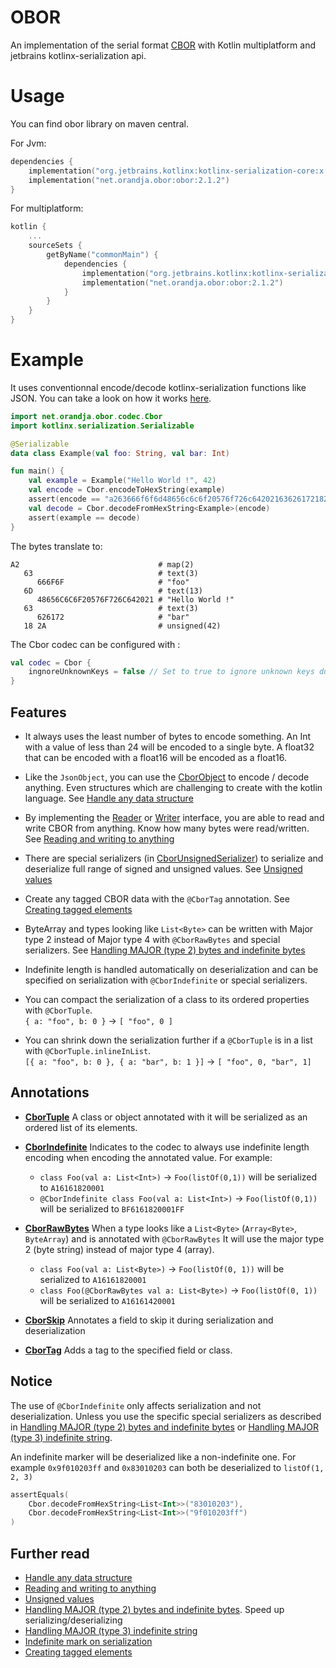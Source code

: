 # OBOR

An implementation of the serial format [CBOR](https://cbor.io/) with Kotlin multiplatform and jetbrains
kotlinx-serialization api.

# Usage

You can find obor library on maven central.

For Jvm:

```kotlin
dependencies {
    implementation("org.jetbrains.kotlinx:kotlinx-serialization-core:x.y.z")
    implementation("net.orandja.obor:obor:2.1.2")
}
```

For multiplatform:

```kotlin
kotlin {
    ...
    sourceSets {
        getByName("commonMain") {
            dependencies {
                implementation("org.jetbrains.kotlinx:kotlinx-serialization-core:x.y.z")
                implementation("net.orandja.obor:obor:2.1.2")
            }
        }
    }
}
```

# Example

It uses conventionnal encode/decode kotlinx-serialization functions like JSON. You can take a look on how it
works [here](https://github.com/Kotlin/kotlinx.serialization#introduction-and-references).

```kotlin
import net.orandja.obor.codec.Cbor
import kotlinx.serialization.Serializable

@Serializable
data class Example(val foo: String, val bar: Int)

fun main() {
    val example = Example("Hello World !", 42)
    val encode = Cbor.encodeToHexString(example)
    assert(encode == "a263666f6f6d48656c6c6f20576f726c64202163626172182a")
    val decode = Cbor.decodeFromHexString<Example>(encode)
    assert(example == decode)
}
```

The bytes translate to:

```
A2                               # map(2)
   63                            # text(3)
      666F6F                     # "foo"
   6D                            # text(13)
      48656C6C6F20576F726C642021 # "Hello World !"
   63                            # text(3)
      626172                     # "bar"
   18 2A                         # unsigned(42)
```

The Cbor codec can be configured with :

```kotlin
val codec = Cbor {
    ingnoreUnknownKeys = false // Set to true to ignore unknown keys during deserialization  
}
```

## Features

- It always uses the least number of bytes to encode something.
  An Int with a value of less than 24 will be encoded to a single byte.
  A float32 that can be encoded with a float16 will be encoded as a float16.


- Like the `JsonObject`, you can use the [CborObject](src/commonMain/kotlin/net/orandja/obor/data/CborObject.kt) to
  encode / decode anything. Even structures which are challenging to create with the kotlin language.
  See [Handle any data structure](readme/cbor_object.md)


- By implementing the [Reader](src/commonMain/kotlin/net/orandja/obor/io/Reader.kt)
  or [Writer](src/commonMain/kotlin/net/orandja/obor/io/Writer.kt) interface, you are able to read and write CBOR from
  anything. Know how many bytes were read/written. See [Reading and writing to anything](readme/io.md)


- There are special
  serializers (in [CborUnsignedSerializer](src/commonMain/kotlin/net/orandja/obor/serializer/CborUnsignedSerializer.kt))
  to serialize and deserialize full range of signed and unsigned values. See [Unsigned values](readme/unsigned.md)


- Create any tagged CBOR data with the `@CborTag` annotation. See [Creating tagged elements](readme/tags.md)


- ByteArray and types looking like `List<Byte>` can be written with Major type 2 instead of Major type 4 with
  `@CborRawBytes` and special serializers. See [Handling MAJOR (type 2) bytes and indefinite bytes](readme/bytes.md)


- Indefinite length is handled automatically on deserialization and can be specified on serialization with
  `@CborIndefinite` or special serializers.


- You can compact the serialization of a class to its ordered properties with `@CborTuple`. </br>
  `{ a: "foo", b: 0 }` -> `[ "foo", 0 ]`


- You can shrink down the serialization further if a `@CborTuple` is in a list with `@CborTuple.inlineInList`. </br>
  `[{ a: "foo", b: 0 }, { a: "bar", b: 1 }]` -> `[ "foo", 0, "bar", 1]`

## Annotations

- **[CborTuple](src/commonMain/kotlin/net/orandja/obor/annotations/CborTuple.kt)** A class or object annotated with it
  will be serialized as an ordered list of its elements.

- **[CborIndefinite](src/commonMain/kotlin/net/orandja/obor/annotations/CborIndefinite.kt)**
  Indicates to the codec to always use indefinite length encoding when encoding the annotated value. For example:
    - `class Foo(val a: List<Int>)` -> `Foo(listOf(0,1))` will be serialized to `A16161820001`
    - `@CborIndefinite class Foo(val a: List<Int>)` -> `Foo(listOf(0,1))` will be serialized to `BF6161820001FF`

- **[CborRawBytes](src/commonMain/kotlin/net/orandja/obor/annotations/CborRawBytes.kt)**
  When a type looks like a `List<Byte>` (`Array<Byte>`, `ByteArray`) and is annotated with `@CborRawBytes` It will use
  the
  major type 2 (byte string) instead of major type 4 (array).
    - `class Foo(val a: List<Byte>)` -> `Foo(listOf(0, 1))` will be serialized to `A16161820001`
    - `class Foo(@CborRawBytes val a: List<Byte>)` -> `Foo(listOf(0, 1))` will be serialized to `A16161420001`

- **[CborSkip](src/commonMain/kotlin/net/orandja/obor/annotations/CborSkip.kt)** Annotates a field to skip it during
  serialization and deserialization

- **[CborTag](src/commonMain/kotlin/net/orandja/obor/annotations/CborTag.kt)** Adds a tag to the specified field or
  class.

## Notice

The use of `@CborIndefinite` only affects serialization and not deserialization. Unless you use the specific special
serializers as described in [Handling MAJOR (type 2) bytes and indefinite bytes](readme/bytes.md)
or [Handling MAJOR (type 3) indefinite string](readme/string.md).

An indefinite marker will be deserialized like a non-indefinite one. For example `0x9f010203ff` and `0x83010203` can
both be
deserialized to `listOf(1, 2, 3)`

```kotlin
assertEquals(
    Cbor.decodeFromHexString<List<Int>>("83010203"),
    Cbor.decodeFromHexString<List<Int>>("9f010203ff")
)
```

## Further read

- [Handle any data structure](readme/cbor_object.md)
- [Reading and writing to anything](readme/io.md)
- [Unsigned values](readme/unsigned.md)
- [Handling MAJOR (type 2) bytes and indefinite bytes](readme/bytes.md). Speed up serializing/deserializing
- [Handling MAJOR (type 3) indefinite string](readme/string.md)
- [Indefinite mark on serialization](readme/indefinite.md)
- [Creating tagged elements](readme/tags.md)

